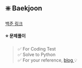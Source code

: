 ## ❇️ Baekjoon
<a href="https://www.acmicpc.net/"> 백준 링크 </a>

#### ⭐ 문제풀이
> ✅ For Coding Test <br>
> ✅ Solve to Python <br>
> ✅ For your reference, <a href="https://velog.io/@delightes/series/%EC%BD%94%EB%94%A9%ED%85%8C%EC%8A%A4%ED%8A%B8"> blog </a> 💡<br>
